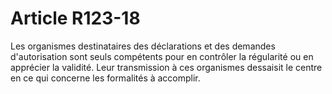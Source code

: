 # Article R123-18

Les organismes destinataires des déclarations et des demandes d'autorisation sont seuls compétents pour en contrôler la régularité ou en apprécier la validité. Leur transmission à ces organismes dessaisit le centre en ce qui concerne les formalités à accomplir.
